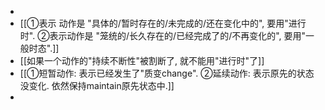 -
- [[①表示 动作是 "具体的/暂时存在的/未完成的/还在变化中的", 要用"进行时". ②表示动作是 "笼统的/长久存在的/已经完成了的/不再变化的", 要用"一般时态".]]
- [[如果一个动作的"持续不断性"被割断了, 就不能用"进行时"了]]
- [[①短暂动作: 表示已经发生了"质变change". ②延续动作: 表示原先的状态没变化. 依然保持maintain原先状态中.]]
-